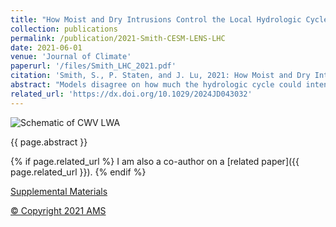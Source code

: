 ```yaml
---
title: "How Moist and Dry Intrusions Control the Local Hydrologic Cycle in Present and Future Climates"
collection: publications
permalink: /publication/2021-Smith-CESM-LENS-LHC
date: 2021-06-01
venue: 'Journal of Climate'
paperurl: '/files/Smith_LHC_2021.pdf'
citation: 'Smith, S., P. Staten, and J. Lu, 2021: How Moist and Dry Intrusions Control the Local Hydrologic Cycle in Present and Future Climates. <i>Journal of Climate</i>. doi: <a href="https://dx.doi.org/10.1175/JCLI-D-20-0780.1">10.1175/JCLI-D-20-0780.1</a>'
abstract: "Models disagree on how much the hydrologic cycle could intensify under climate change. These changes are expected to scale with the Clausius–Clapeyron relation but may locally diverge due in part to the uncertain response of the general circulation, causing the hydrologic cycle to inherit this uncertainty. To identify how the circulation contributes, we link circulation changes to changes in the higher moments of the hydrologic cycle using the novel dynamical framework of the local hydrologic cycle, the portion of the hydrologic cycle driven by moist or dry intrusions. We expand this dynamical framework, developing a closed budget that diagnoses thermodynamic, advective, and overturning contributions to future hydrologic cycle changes. In analyzing these changes for the Community Earth System Model Large Ensemble, we show that overturning is the main dynamic contributor to the tropical and subtropical annual response, consistent with a weakening of this circulation. In the extratropics, we show that advective contributions, likely from storm track changes, dominate the response. We achieve a cleaner separation between dynamic and thermodynamic contributions through a semiempirical scaling, which reveals the robustness of the Clausius–Clapeyron scaling for the local hydrologic cycle. This scaling also demonstrates the slowing of the local hydrologic cycle and how changing subtropical dynamics asymmetrically impact wave breaking and suppress meridional moisture transport. We conclude that dynamic changes in the subtropics are predominantly responsible for the annual, dynamic response in the extratropics and thus a significant contributor to uncertainty in future projections."
related_url: 'https://dx.doi.org/10.1029/2024JD043032'
---
```

![Schematic of CWV LWA](/images/CESM_LE.CWV_LWA_demo.png)

{{ page.abstract }}

{% if page.related_url %}
I am also a co-author on a [related paper]({{ page.related_url }}).
{% endif %}

[Supplemental Materials](/files/Moist%20LWA%20Supplemental%20Figures.pdf)

[&copy; Copyright 2021 AMS](https://www.ametsoc.org/ams/index.cfm/publications/ethical-guidelines-and-ams-policies/ams-copyright-policy/#section2)